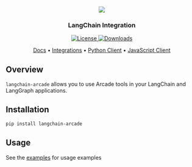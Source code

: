 <h3 align="center">
  <a name="readme-top"></a>
  <img
    src="https://docs.arcade-ai.com/images/logo/arcade-ai-logo.png"
  >
</h3>
<div align="center">
  <h3>LangChain Integration</h3>
    <a href="https://github.com/arcadeai/arcade-ai/blob/main/LICENSE">
  <img src="https://img.shields.io/badge/License-MIT-yellow.svg" alt="License">
</a>
    <a href="https://pepy.tech/project/langchain-arcade">
  <img src="https://static.pepy.tech/badge/langchain-arcade" alt="Downloads">
</a>

</div>

<p align="center">
    <a href="https://docs.arcade-ai.com" target="_blank">Docs</a> •
    <a href="https://docs.arcade-ai.com/integrations" target="_blank">Integrations</a> •
    <a href="https://github.com/ArcadeAI/arcade-py" target="_blank">Python Client</a> •
    <a href="https://github.com/ArcadeAI/arcade-js" target="_blank">JavaScript Client</a>
</p>

## Overview

`langchain-arcade` allows you to use Arcade tools in your LangChain and LangGraph applications.

## Installation

```bash
pip install langchain-arcade
```

## Usage

See the [examples](https://github.com/ArcadeAI/arcade-ai/tree/main/examples/langchain) for usage examples
